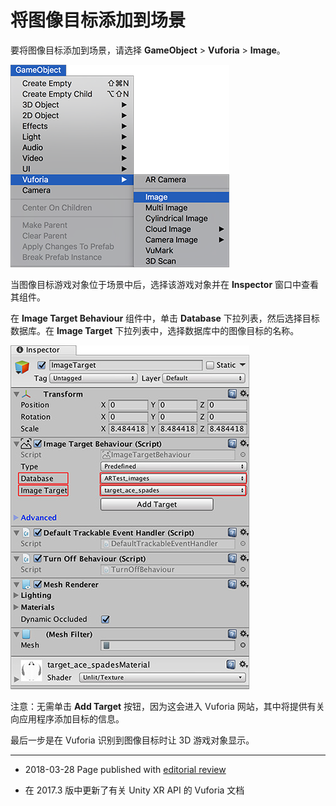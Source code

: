 # 将图像目标添加到场景

要将图像目标添加到场景，请选择 __GameObject__ &gt; __Vuforia__ &gt; __Image__。

![添加图像目标游戏对象](../uploads/Main/add_image_target_go.png)

当图像目标游戏对象位于场景中后，选择该游戏对象并在 __Inspector__ 窗口中查看其组件。

在 __Image Target Behaviour__ 组件中，单击 __Database__ 下拉列表，然后选择目标数据库。在 __Image Target__ 下拉列表中，选择数据库中的图像目标的名称。

![将目标添加到 Image Target Behaviour 组件](../uploads/Main/adding_target_in_imagetargetscript.jpg)

注意：无需单击 __Add Target__ 按钮，因为这会进入 Vuforia 网站，其中将提供有关向应用程序添加目标的信息。

最后一步是在 Vuforia 识别到图像目标时让 3D 游戏对象显示。

---
* <span class="page-edit">2018-03-28 Page published with [editorial review](DocumentationEditorialReview.html)
</span>

* <span class="page-history">在 2017.3 版中更新了有关 Unity XR API 的 Vuforia 文档</span>
